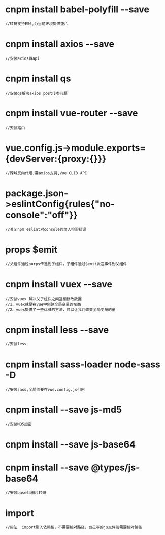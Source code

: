 #   cnpm install babel-polyfill --save
    //转码支持ES6,为当前环境提供垫片


#   cnpm install axios --save
    //安装axios做api


#   cnpm install qs
    //安装qs解决axios post传参问题


#   cnpm install vue-router --save
    //安装路由


#   vue.config.js->module.exports={devServer:{proxy:{}}}
    //跨域反向代理,需axios支持,Vue CLI3 API


#   package.json->eslintConfig{rules{"no-console":"off"}}
    //关闭npm eslint对console的烦人检验错误


#   props $emit
	//父组件通过porps传递到子组件，子组件通过$emit发送事件到父组件


#   cnpm install vuex --save
	//安装vuex 解决父子组件之间互相修改数据
	//1、vuex就是在vue中创建全局变量的东西
	//2、vuex提供了一些优雅的方法，可以让我们改变全局变量的值


#   cnpm install less --save
    //安装less


#   cnpm install sass-loader node-sass -D
    //安装sass,全局需要在vue.config.js引用


#   cnpm install --save js-md5
    //安装MD5加密
    

#   cnpm install --save js-base64
#   cnpm install --save @types/js-base64
    //安装base64图片转码


#   import
    //用法  import引入依赖包，不需要相对路径，自己写的js文件则需要相对路径


             
